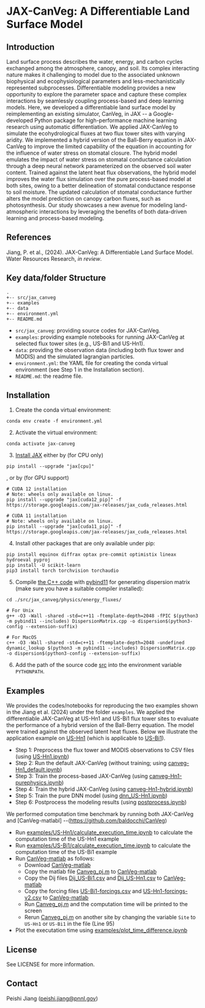 # JAX-CanVeg: A Differentiable Land Surface Model

## Introduction
Land surface process describes the water, energy, and carbon cycles exchanged among the atmosphere, canopy, and soil. Its complex interacting nature makes it challenging to model due to the associated unknown biophysical and ecophysiological parameters and less-mechanistically represented subprocesses. Differentiable modeling provides a new opportunity to explore the parameter space and capture these complex interactions by seamlessly coupling process-based and deep learning models. Here, we developed a differentiable land surface model by reimplementing an existing simulator, CanVeg, in JAX -- a Google-developed Python package for high-performance machine learning research using automatic differentiation. We applied JAX-CanVeg to simulate the ecohydrological fluxes at two flux tower sites with varying aridity. We implemented a hybrid version of the Ball-Berry equation in JAX-CanVeg to improve the limited capability of the equation in accounting for the influence of water stress on stomatal closure. The hybrid model emulates the impact of water stress on stomatal conductance calculation through a deep neural network parameterized on the observed soil water content. Trained against the latent heat flux observations, the hybrid model improves the water flux simulation over the pure process-based model at both sites, owing to a better delineation of stomatal conductance response to soil moisture. The updated calculation of stomatal conductance further alters the model prediction on canopy carbon fluxes, such as photosynthesis. Our study showcases a new avenue for modeling land-atmospheric interactions by leveraging the benefits of both data-driven learning and process-based modeling.

## References
Jiang, P. et al., (2024). JAX-CanVeg: A Differentiable Land Surface Model. Water Resources Research, *in review*.

## Key data/folder Structure
```
.
+-- src/jax_canveg
+-- examples
+-- data
+-- environment.yml
+-- README.md
```
- `src/jax_canveg`: providing source codes for JAX-CanVeg.
- `examples`: providing example notebooks for running JAX-CanVeg at selected flux tower sites (e.g., US-Bi1 and US-Hn1).
- `data`: providing the observation data (including both flux tower and MODIS) and the simulated lagrangian particles.
- `environment.yml`: the YAML file for creating the conda virtual environment (see Step 1 in the Installation section).
- `README.md`: the readme file.

## Installation
1. Create the conda virtual environment:
```
conda env create -f environment.yml
```

2. Activate the virtual environment:
```
conda activate jax-canveg
```

3. [Install JAX](https://github.com/google/jax#installation) either by (for CPU only)
```
pip install --upgrade "jax[cpu]"
```
, or by (for GPU support)
```
# CUDA 12 installation
# Note: wheels only available on linux.
pip install --upgrade "jax[cuda12_pip]" -f https://storage.googleapis.com/jax-releases/jax_cuda_releases.html

# CUDA 11 installation
# Note: wheels only available on linux.
pip install --upgrade "jax[cuda11_pip]" -f https://storage.googleapis.com/jax-releases/jax_cuda_releases.html
```

4. Install other packages that are only available under pip:
```
pip install equinox diffrax optax pre-commit optimistix lineax hydroeval pyproj
pip install -U scikit-learn
pip3 install torch torchvision torchaudio
```

5. Compile [the C++ code](./src/jax_canveg/physics/energy_fluxes/DispersionMatrix.cpp) with [pybind11](https://github.com/pybind/pybind11) for generating dispersion matrix (make sure you have a suitable compiler installed):
```
cd ./src/jax_canveg/physics/energy_fluxes/

# For Unix
g++ -O3 -Wall -shared -std=c++11 -ftemplate-depth=2048 -fPIC $(python3 -m pybind11 --includes) DispersionMatrix.cpp -o dispersion$(python3-config --extension-suffix)

# For MacOS
c++ -O3 -Wall -shared -std=c++11 -ftemplate-depth=2048 -undefined dynamic_lookup $(python3 -m pybind11 --includes) DispersionMatrix.cpp -o dispersion$(python3-config --extension-suffix)
```

6. Add the path of the source code [src](./src) into the environment variable `PYTHONPATH`.


## Examples
We provides the codes/notebooks for reproducing the two examples shown in the Jiang et al. (2024) under the folder `examples`. We applied the differentiable JAX-CanVeg at US-Hn1 and US-Bi1 flux tower sites to evaluate the performance of a hybrid version of the Ball-Berry equation. The model were trained against the observed latent heat fluxes. Below we illustrate the application example on [US-Hn1](./examples/US-Hn1) (which is applicable to [US-Bi1](./examples/US-Bi1)).

- Step 1: Preprocess the flux tower and MODIS observations to CSV files (using [US-Hn1.ipynb](./examples/US-Hn1/US-Hn1.ipynb))
- Step 2: Run the default JAX-CanVeg (without training; using [canveg-Hn1_default.ipynb](./examples/US-Hn1/canveg-Hn1_default.ipynb))
- Step 3: Train the process-based JAX-CanVeg (using [canveg-Hn1-purephysics.ipynb](./examples/US-Hn1/canveg-Hn1-purephysics.ipynb))
- Step 4: Train the hybrid JAX-CanVeg (using [canveg-Hn1-hybrid.ipynb](./examples/US-Hn1/canveg-Hn1-hybrid.ipynb))
- Step 5: Train the pure DNN model (using [dnn_US-Hn1.ipynb](./examples/US-Hn1/dnn_US-Hn1.ipynb))
- Step 6: Postprocess the modeling results (using [postprocess.ipynb](./examples/US-Hn1/postprocess.ipynb))

We performed computation time benchmark by running both JAX-CanVeg and [CanVeg-matlabl] --(https://github.com/baldocchi/CanVeg)
- Run [examples/US-Hn1/calculate_execution_time.ipynb](./examples/US-Hn1/calculate_execution_time.ipynb) to calculate the computation time of the US-Hn1 example
- Run [examples/US-Bi1/calculate_execution_time.ipynb](./examples/US-Bi1/calculate_execution_time.ipynb) to calculate the computation time of the US-Bi1 example
- Run [CanVeg-matlab](https://github.com/baldocchi/CanVeg) as follows:
    - Download [CanVeg-matlab](https://github.com/baldocchi/CanVeg)
    - Copy the matlab file [Canveg_pj.m](./examples/Canveg_pj.m) to [CanVeg-matlab](https://github.com/baldocchi/CanVeg)
    - Copy the Dij files [Dij_US-Bi1.csv](./data/dij/Dij_US-Bi1.csv) and [Dij_US-Hn1.csv](./data/dij/Dij_US-Hn1.csv) to [CanVeg-matlab](https://github.com/baldocchi/CanVeg)
    - Copy the forcing files [US-Bi1-forcings.csv](./data/fluxtower/US-Bi1/US-Bi1-forcings.csv) and [US-Hn1-forcings-v2.csv](./data/fluxtower/US-Hn1/US-Hn1-forcings-v2.csv) to [CanVeg-matlab](https://github.com/baldocchi/CanVeg)
    - Run [Canveg_pj.m](./examples/Canveg_pj.m) and the computation time will be printed to the screen
    - Rerun [Canveg_pj.m](./examples/Canveg_pj.m) on another site by changing the variable `Site` to `US-Hn1` or `US-Bi1` in the file (Line 95)
- Plot the executation time using [examples/plot_time_difference.ipynb](./examples/plot_time_difference.ipynb)

## License
See LICENSE for more information.

## Contact
Peishi Jiang (peishi.jiang@pnnl.gov)